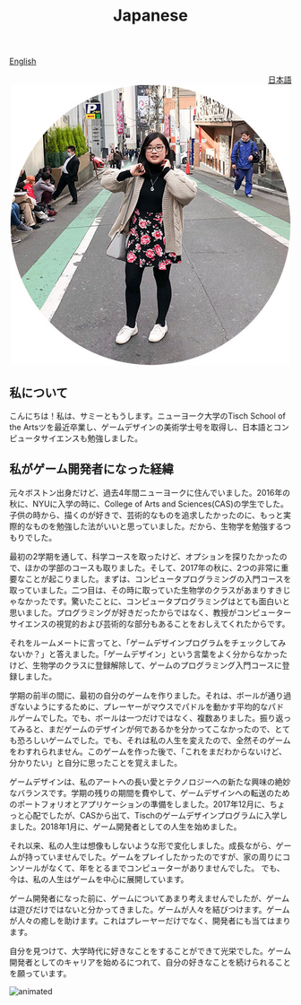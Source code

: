 ﻿---
layout: category
title: Japanese
category: japanese
---


<a href="https://chuangsammy.dev/">English</a>                         
<div style="text-align: right"> <a href="/japanese">日本語</a> </div>

<div align="center">
<img src="/assets/artwork/Me.jpg" alt="Me">
</div>

## 私について
こんにちは！私は、サミーともうします。ニューヨーク大学のTisch School of the Artsツを最近卒業し、ゲームデザインの美術学士号を取得し、日本語とコンピュータサイエンスも勉強しました。

## 私がゲーム開発者になった経緯

元々ボストン出身だけど、過去4年間ニューヨークに住んでいました。2016年の秋に、NYUに入学の時に、College of Arts and Sciences(CAS)の学生でした。子供の時から、描くのが好きで、芸術的なものを追求したかったのに、もっと実際的なものを勉強した法がいいと思っていました。だから、生物学を勉強するつもりでした。

最初の2学期を通して、科学コースを取ったけど、オプションを探りたかったので、ほかの学部のコースも取りました。そして、2017年の秋に、2つの非常に重要なことが起こりました。まずは、コンピュータプログラミングの入門コースを取っていました。二つ目は、その時に取っていた生物学のクラスがあまりすきじゃなかったです。驚いたことに、コンピュータプログラミングはとても面白いと思いました。プログラミングが好きだったからではなく、教授がコンピューターサイエンスの視覚的および芸術的な部分もあることをおしえてくれたからです。

それをルームメートに言ってと、「ゲームデザインプログラムをチェックしてみないか？」と答えました。「ゲームデザイン」という言葉をよく分からなかったけど、生物学のクラスに登録解除して、ゲームのプログラミング入門コースに登録しました。

学期の前半の間に、最初の自分のゲームを作りました。それは、ボールが通り過ぎないようにするために、プレーヤーがマウスでパドルを動かす平均的なパドルゲームでした。でも、ボールは一つだけではなく、複数ありました。振り返ってみると、まだゲームのデザインが何であるかを分かってこなかったので、とても恐ろしいゲームでした。でも、それは私の人生を変えたので、全然そのゲームをわすれられません。このゲームを作った後で、「これをまだわからないけど、分かりたい」と自分に思ったことを覚えました。

ゲームデザインは、私のアートへの長い愛とテクノロジーへの新たな興味の絶妙なバランスです。学期の残りの期間を費やして、ゲームデザインへの転送のためのポートフォリオとアプリケーションの準備をしました。2017年12月に、ちょっと心配でしたが、CASから出て、Tischのゲームデザインプログラムに入学しました。2018年1月に、ゲーム開発者としての人生を始めました。

それ以来、私の人生は想像もしないような形で変化しました。成長ながら、ゲームが持っていませんでした。ゲームをプレイしたかったのですが、家の周りにコンソールがなくて、年をとるまでコンピューターがありませんでした。 でも、今は、私の人生はゲームを中心に展開しています。

ゲーム開発者になった前に、ゲームについてあまり考えませんでしたが、ゲームは遊びだけではないと分かってきました。ゲームが人々を結びつけます。ゲームが人々の癒しを助けます。これはプレーヤーだけでなく、開発者にも当てはまります。

自分を見つけて、大学時代に好きなことをすることができて光栄でした。ゲーム開発者としてのキャリアを始めるにつれて、自分の好きなことを続けられることを願っています。


<img src="https://media.giphy.com/media/VGJl8zB5kVZ98k4eBa/giphy.gif" alt="animated" />
